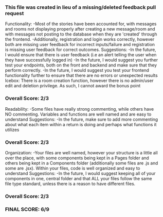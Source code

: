 ### This file was created in lieu of a missing/deleted feedback pull request ###

Functionality:
  -Most of the stories have been accounted for, with messages and rooms not displaying properly after creating a new message/room and with messages not posting to the database when they are 'created' through the frontend.
  -Additionally, registration and login works correctly, however both are missing user feedback for incorrect inputs/failure and registration is missing user feedback for correct outcomes.
  Suggestions:
    -In the future, I would ensure that there is user feedback (i.e an alert telling the user when they have successfully logged in)
    -In the future, I would suggest you further test your endpoints, both on the front and backend and make sure that they perform correctly.
    -In the future, I would suggest you test your frontend functionality further to ensure that there are no errors or unexpected results
  Icebox: There is a room creation function, however there is no admin/user edit and deletion privilege. As such, I cannot award the bonus point
### Overall Score: 2/3 ###

Readability:
  -Some files have really strong commenting, while others have NO commenting. Variables and functions are well named and are easy to understand
  Suggestions:
    -In the future, make sure to add more commenting about what each item within a return is doing and perhaps what functions it utilizes
### Overall Score: 2/3 ###

Organization:
  -Your files are well named, however your structure is a little all over the place, with some components being kept in a Pages folder and others being kept in a Components folder (additionally some files are .js and some are .jsx). Within your files, code is well organized and easy to understand
  Suggestions:
    -In the future, I would suggest keeping all of your components in one, central folder and that ALL your files follow the same file type standard, unless there is a reason to have different files.
### Overall Score: 2/3 ###

### FINAL SCORE: 6/9 ###
